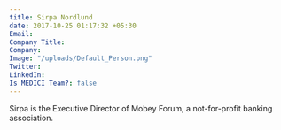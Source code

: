 ```yaml
---
title: Sirpa Nordlund
date: 2017-10-25 01:17:32 +05:30
Email: 
Company Title: 
Company: 
Image: "/uploads/Default_Person.png"
Twitter: 
LinkedIn: 
Is MEDICI Team?: false
---
```


Sirpa is the Executive Director of Mobey Forum, a not-for-profit banking association.